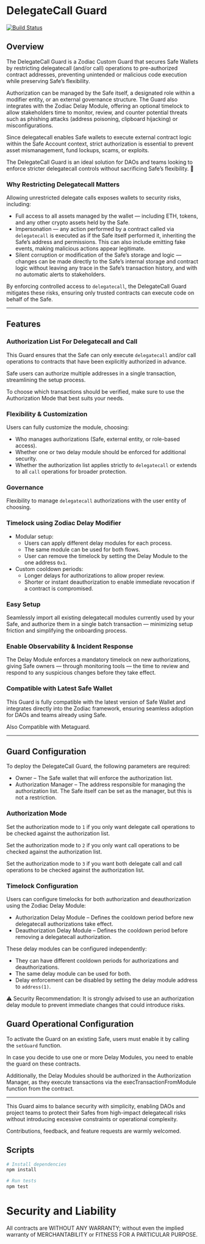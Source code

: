# DelegateCall Guard

[![Build Status](https://github.com/theexoticman/zodiac-delegatecall-guard/actions/workflows/ci.yaml/badge.svg)](https://github.com/theexoticman/zodiac-delegatecall-guard/actions/workflows/ci.yaml/)


## Overview

The DelegateCall Guard is a Zodiac Custom Guard that secures Safe Wallets by restricting delegatecall (and/or call) operations to pre-authorized contract addresses, preventing unintended or malicious code execution while preserving Safe’s flexibility.

Authorization can be managed by the Safe itself, a designated role within a modifier entity, or an external governance structure. The Guard also integrates with the Zodiac Delay Module, offering an optional timelock to allow stakeholders time to monitor, review, and counter potential threats such as phishing attacks (address poisoning, clipboard hijacking) or misconfigurations.

Since delegatecall enables Safe wallets to execute external contract logic within the Safe Account context, strict authorization is essential to prevent asset mismanagement, fund lockups, scams, or exploits.

The DelegateCall Guard is an ideal solution for DAOs and teams looking to enforce stricter delegatecall controls without sacrificing Safe’s flexibility. 🚀

### Why Restricting Delegatecall Matters

Allowing unrestricted delegate calls exposes wallets to security risks, including:

- Full access to all assets managed by the wallet — including ETH, tokens, and any other crypto assets held by the Safe.
- Impersonation — any action performed by a contract called via `delegatecall` is executed as if the Safe itself performed it, inheriting the Safe’s address and permissions. This can also include emitting fake events, making malicious actions appear legitimate.
- Silent corruption or modification of the Safe’s storage and logic — changes can be made directly to the Safe’s internal storage and contract logic without leaving any trace in the Safe’s transaction history, and with no automatic alerts to stakeholders.

By enforcing controlled access to `delegatecall`, the DelegateCall Guard mitigates these risks, ensuring only trusted contracts can execute code on behalf of the Safe.


---

## Features

### Authorization List For Delegatecall and Call
This Guard ensures that the Safe can only execute `delegatecall` and/or call operations to contracts that have been explicitly authorized in advance.

Safe users can authorize multiple addresses in a single transaction, streamlining the setup process.

To choose which transactions should be verified, make sure to use the Authorization Mode that best suits your needs.

### Flexibility & Customization
Users can fully customize the module, choosing:
- Who manages authorizations (Safe, external entity, or role-based access).  
- Whether one or two delay module should be enforced for additional security.
- Whether the authorization list applies strictly to `delegatecall` or extends to all `call` operations for broader protection.  

###  Governance
Flexibility to manage `delegatecall` authorizations with the user entity of choosing.

###  Timelock using Zodiac Delay Modifier
- Modular setup:  
  - Users can apply different delay modules for each process.  
  - The same module can be used for both flows.
  - User can remove the timelock by setting the Delay Module to the one address `0x1`.  
- Custom cooldown periods:  
  - Longer delays for authorizations to allow proper review.  
  - Shorter or instant deauthorization to enable immediate revocation if a contract is compromised.  


###  Easy Setup
Seamlessly import all existing delegatecall modules currently used by your Safe, and authorize them in a single batch transaction — minimizing setup friction and simplifying the onboarding process.

###  Enable Observability & Incident Response
The Delay Module enforces a mandatory timelock on new authorizations, giving Safe owners — through monitoring tools — the time to review and respond to any suspicious changes before they take effect.

###  Compatible with Latest Safe Wallet
This Guard is fully compatible with the latest version of Safe Wallet and integrates directly into the Zodiac framework, ensuring seamless adoption for DAOs and teams already using Safe.

Also Compatible with Metaguard. 


---

## Guard Configuration  
To deploy the DelegateCall Guard, the following parameters are required:  

- Owner – The Safe wallet that will enforce the authorization list.  
- Authorization Manager – The address responsible for managing the authorization list. The Safe itself can be set as the manager, but this is not a restriction.  


### Authorization Mode

Set the authorization mode to `1` if you only want delegate call operations to be checked against the authorization list.

Set the authorization mode to `2` if you only want call operations to be checked against the authorization list.

Set the authorization mode to `3` if you want both delegate call and call operations to be checked against the authorization list.


### Timelock Configuration  
Users can configure timelocks for both authorization and deauthorization using the Zodiac Delay Module:  
- Authorization Delay Module – Defines the cooldown period before new delegatecall authorizations take effect.  
- Deauthorization Delay Module – Defines the cooldown period before removing a delegatecall authorization.  

These delay modules can be configured independently:  
- They can have different cooldown periods for authorizations and deauthorizations.  
- The same delay module can be used for both.  
- Delay enforcement can be disabled by setting the delay module address to `address(1)`.  

⚠ Security Recommendation: It is strongly advised to use an authorization delay module to prevent immediate changes that could introduce risks.  


## Guard Operational Configuration  

To activate the Guard on an existing Safe, users must enable it by calling the `setGuard` function.  

In case you decide to use one or more Delay Modules, you need to enable the guard on these contracts.

Additionally, the Delay Modules should be authorized in the Authorization Manager, as they execute transactions via the execTransactionFromModule function from the contract.

---

This Guard aims to balance security with simplicity, enabling DAOs and project teams to protect their Safes from high-impact delegatecall risks without introducing excessive constraints or operational complexity.

Contributions, feedback, and feature requests are warmly welcomed.


## Scripts

```bash
# Install dependencies
npm install

# Run tests
npm test
```

# Security and Liability
All contracts are WITHOUT ANY WARRANTY; without even the implied warranty of MERCHANTABILITY or FITNESS FOR A PARTICULAR PURPOSE.